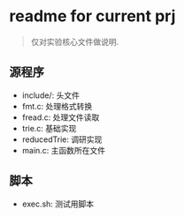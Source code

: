 # readme for current prj

> 仅对实验核心文件做说明.

## 源程序

- include/: 头文件
- fmt.c: 处理格式转换
- fread.c: 处理文件读取
- trie.c: 基础实现
- reducedTrie: 调研实现
- main.c: 主函数所在文件

## 脚本

- exec.sh: 测试用脚本 

